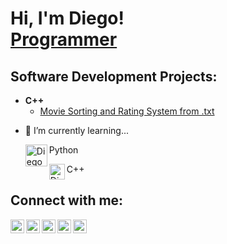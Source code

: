 <h1>Hi, I'm Diego! <br/><a href="https://github.com/Daggerdiego107">Programmer</a>

<h2> Software Development Projects:</h2>

- <b> C++ </b>
  - [Movie Sorting and Rating System from .txt](https://github.com/Daggerdiego107/Movie-Sorting-and-Rating-System-from-.txt)

<!-- <b>Data Structures and Algorithms Practice (AlgoExpert)</b>
  - [Praciting DS & Algos in Python](https://github.com/joshmadakor1/Algorithms-Practice)
- <b>Full Stack Web App (React, NodeJS, Azure, and Machine Learning Components)</b>
  - [Image Analysis Middleware](https://github.com/joshmadakor1/4chan-Image-Analysis-Middleware-C964) <b><i>(Potentially NSFW)</b></i>
- <b>PowerShell</b>
  - [Windows EventLog: Failed RDP Logins Source IP to full GeoData Conversion](https://github.com/joshmadakor1/Sentinel-Lab)
  - [JWipe (Disk Wiping Utility)](https://github.com/joshmadakor1/Jwipe.PowerShell)
  - [Active Directory Bulk User Creation](https://github.com/joshmadakor1/AD_PS)
  - [FIM (File Integrity Monitor)](https://github.com/joshmadakor1/PowerShell-Integrity-FIM)
- <b>C# (.NET Desktop Applications)</b>
  - [Ransomware Proof of Concept (Encrypter)](https://github.com/joshmadakor1/EncrypterPOC)
  - [Ransomware Proof of Concept (Decrypter)](https://github.com/joshmadakor1/DecrypterPOC)
  - [Keylogger with Email Capability](https://github.com/joshmadakor1/Key-Logger-With-Email)
- <b>Python</b>
  - [Package Delivery Application (Datastructures and Algorithms Demo)](https://github.com/joshmadakor1/Package-Delivery-Pathfinding-Algorithm) -->

  - 🌱 I’m currently learning...
    
    <img align="left" alt="DiegoNavarro | Python" width="35px" src="https://i.pinimg.com/originals/82/a2/18/82a2188c985ce75402ae44fc43fe7e5e.png"/> Python
    
    <img align="left" alt="DiegoNavarro | C++" width="25px" src="https://upload.wikimedia.org/wikipedia/commons/3/32/C%2B%2B_logo.png"/> C++


    

<h2> Connect with me:</h2>

[<img align="left" alt="DiegoNavarro | Gmail" width="22px" src="https://mailmeteor.com/logos/assets/PNG/Gmail_Logo_512px.png" />][gmail]
[<img align="left" alt="DiegoNavarro | YouTube" width="22px" src="https://upload.wikimedia.org/wikipedia/commons/e/ef/Youtube_logo.png" />][youtube]
[<img align="left" alt="DiegoNavarro | Twitter" width="22px" src="https://img.freepik.com/vector-gratis/nuevo-diseno-icono-x-logotipo-twitter-2023_1017-45418.jpg?size=338&ext=jpg&ga=GA1.1.2008272138.1723680000&semt=ais_hybrid" />][twitter]
[<img align="left" alt="DiegoNavarro | LinkedIn" width="22px" src="https://upload.wikimedia.org/wikipedia/commons/thumb/c/ca/LinkedIn_logo_initials.png/480px-LinkedIn_logo_initials.png" />][linkedin]
[<img align="left" alt="JoshMadakor | Instagram" width="22px" src="https://upload.wikimedia.org/wikipedia/commons/thumb/a/a5/Instagram_icon.png/2048px-Instagram_icon.png" />][instagram]

[twitter]: https://x.com/DiegoNa71833637
[youtube]: https://www.youtube.com/@diegonavarro1079
[instagram]: https://www.instagram.com/its.dggr107/
[linkedin]: https://www.linkedin.com/in/diego-navarro-5927012b1/
[gmail]: mailto:diegoanr511@gmail.com?subject=Estas%20Contratado!

<!--
**joshmadakor1/joshmadakor1** is a ✨ _special_ ✨ repository because its `README.md` (this file) appears on your GitHub profile.

Here are some ideas to get you started:

- 🔭 I’m currently working on ...

- 👯 I’m looking to collaborate on ...
- 🤔 I’m looking for help with ...
- 💬 Ask me about ...
- 📫 How to reach me: ...
- 😄 Pronouns: He/Him
- ⚡ Fun fact: ...
-->
